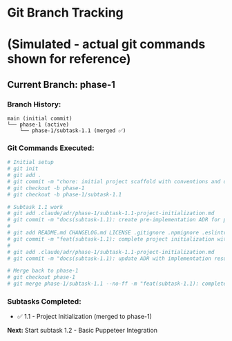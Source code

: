# Git Branch Tracking
# (Simulated - actual git commands shown for reference)

## Current Branch: phase-1

### Branch History:
```
main (initial commit)
└── phase-1 (active)
    └── phase-1/subtask-1.1 (merged ✅)
```

### Git Commands Executed:
```bash
# Initial setup
# git init
# git add .
# git commit -m "chore: initial project scaffold with conventions and documentation"
# git checkout -b phase-1
# git checkout -b phase-1/subtask-1.1

# Subtask 1.1 work
# git add .claude/adr/phase-1/subtask-1.1-project-initialization.md
# git commit -m "docs(subtask-1.1): create pre-implementation ADR for project initialization"
# 
# git add README.md CHANGELOG.md LICENSE .gitignore .npmignore .eslintrc.json .prettierrc jest.config.js
# git commit -m "feat(subtask-1.1): complete project initialization with all config files"
#
# git add .claude/adr/phase-1/subtask-1.1-project-initialization.md
# git commit -m "docs(subtask-1.1): update ADR with implementation results"

# Merge back to phase-1
# git checkout phase-1
# git merge phase-1/subtask-1.1 --no-ff -m "feat(subtask-1.1): complete project initialization"
```

### Subtasks Completed:
- ✅ 1.1 - Project Initialization (merged to phase-1)

**Next:** Start subtask 1.2 - Basic Puppeteer Integration
